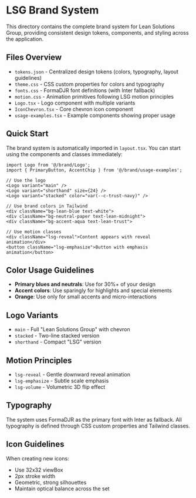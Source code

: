 # LSG Brand System

This directory contains the complete brand system for Lean Solutions Group, providing consistent design tokens, components, and styling across the application.

## Files Overview

- `tokens.json` - Centralized design tokens (colors, typography, layout guidelines)
- `theme.css` - CSS custom properties for colors and typography
- `fonts.css` - FormaDJR font definitions (with Inter fallback)
- `motion.css` - Animation primitives following LSG motion principles
- `Logo.tsx` - Logo component with multiple variants
- `IconChevron.tsx` - Core chevron icon component
- `usage-examples.tsx` - Example components showing proper usage

## Quick Start

The brand system is automatically imported in `layout.tsx`. You can start using the components and classes immediately:

```tsx
import Logo from '@/brand/Logo';
import { PrimaryButton, AccentChip } from '@/brand/usage-examples';

// Use the logo
<Logo variant="main" />
<Logo variant="shorthand" size={24} />
<Logo variant="stacked" color="var(--c-trust-navy)" />

// Use brand colors in Tailwind
<div className="bg-lean-blue text-white">
<div className="bg-neutral-paper text-lean-midnight">
<div className="bg-accent-aqua text-lean-trust">

// Use motion classes
<div className="lsg-reveal">Content appears with reveal animation</div>
<button className="lsg-emphasize">Button with emphasis animation</button>
```

## Color Usage Guidelines

- **Primary blues and neutrals**: Use for 30%+ of your design
- **Accent colors**: Use sparingly for highlights and special elements
- **Orange**: Use only for small accents and micro-interactions

## Logo Variants

- `main` - Full "Lean Solutions Group" with chevron
- `stacked` - Two-line stacked version
- `shorthand` - Compact "LSG" version

## Motion Principles

- `lsg-reveal` - Gentle downward reveal animation
- `lsg-emphasize` - Subtle scale emphasis
- `lsg-volume` - Volumetric 3D flip effect

## Typography

The system uses FormaDJR as the primary font with Inter as fallback. All typography is defined through CSS custom properties and Tailwind classes.

## Icon Guidelines

When creating new icons:
- Use 32x32 viewBox
- 2px stroke width
- Geometric, strong silhouettes
- Maintain optical balance across the set

